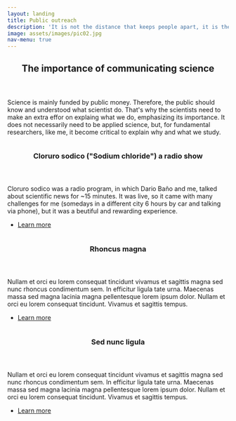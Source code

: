 ```yaml
---
layout: landing
title: Public outreach
description: 'It is not the distance that keeps people apart, it is the lack of communication'
image: assets/images/pic02.jpg
nav-menu: true
---
```


<!-- Main -->
<div id="main">

<!-- One -->
<section id="one">
	<div class="inner">
		<header class="major">
			<h2>The importance of communicating science</h2>
		</header>
		<p>Science is mainly funded by public money. Therefore, the public should know and understood what scientist do. That's why the scientists need to make an extra effor on explaing what we do, emphasizing its importance. It does not necessarily need to be applied science, but, for fundamental researchers, like me, it become critical to explain why and what we study.</p>
	</div>
</section>

<!-- Two -->
<section id="two" class="spotlights">
	<section>
		<a href="https://www.ivoox.com/en/podcast-cloruro-sodico_sq_f1690466_1.html" class="image">
			<img src="{% link assets/images/pic08.jpg %}" alt="" data-position="center center" />
		</a>
		<div class="content">
			<div class="inner">
				<header class="major">
					<h3>Cloruro sodico ("Sodium chloride") a radio show</h3>
				</header>
				<p>Cloruro sodico was a radio program, in which Dario Baño and me, talked about scientific news for ~15 minutes. It was live, so it came with many challenges for me (somedays in a different city 6 hours by car and talking via phone), but it was a beutiful and rewarding experience.</p>
				<ul class="actions">
					<li><a href="https://www.ivoox.com/en/podcast-cloruro-sodico_sq_f1690466_1.html" class="button">Learn more</a></li>
				</ul>
			</div>
		</div>
	</section>
	<section>
		<a href="generic.html" class="image">
			<img src="{% link assets/images/pic09.jpg %}" alt="" data-position="top center" />
		</a>
		<div class="content">
			<div class="inner">
				<header class="major">
					<h3>Rhoncus magna</h3>
				</header>
				<p>Nullam et orci eu lorem consequat tincidunt vivamus et sagittis magna sed nunc rhoncus condimentum sem. In efficitur ligula tate urna. Maecenas massa sed magna lacinia magna pellentesque lorem ipsum dolor. Nullam et orci eu lorem consequat tincidunt. Vivamus et sagittis tempus.</p>
				<ul class="actions">
					<li><a href="generic.html" class="button">Learn more</a></li>
				</ul>
			</div>
		</div>
	</section>
	<section>
		<a href="generic.html" class="image">
			<img src="{% link assets/images/pic10.jpg %}" alt="" data-position="25% 25%" />
		</a>
		<div class="content">
			<div class="inner">
				<header class="major">
					<h3>Sed nunc ligula</h3>
				</header>
				<p>Nullam et orci eu lorem consequat tincidunt vivamus et sagittis magna sed nunc rhoncus condimentum sem. In efficitur ligula tate urna. Maecenas massa sed magna lacinia magna pellentesque lorem ipsum dolor. Nullam et orci eu lorem consequat tincidunt. Vivamus et sagittis tempus.</p>
				<ul class="actions">
					<li><a href="generic.html" class="button">Learn more</a></li>
				</ul>
			</div>
		</div>
	</section>
</section>
</div>
